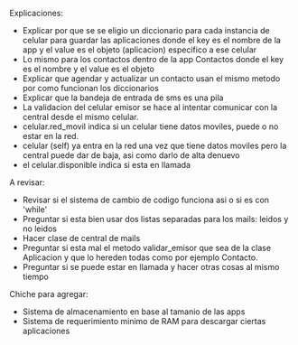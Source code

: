 Explicaciones:
- Explicar por que se se eligio un diccionario para cada instancia de celular
para guardar las aplicaciones donde el key es el nombre de la app y el value es el objeto (aplicacion) especifico
a ese celular
- Lo mismo para los contactos dentro de la app Contactos donde el key es el nombre y el value es el objeto
- Explicar que agendar y actualizar un contacto usan el mismo metodo por como funcionan los diccionarios
- Explicar que la bandeja de entrada de sms es una pila
- La validacion del celular emisor se hace al intentar comunicar con la central desde el mismo celular.
- celular.red_movil indica si un celular tiene datos moviles, puede o no estar en la red. 
- celular (self) ya entra en la red una vez que tiene datos moviles pero la central puede dar de baja, asi como darlo de alta denuevo
- el celular.disponible indica si esta en llamada

A revisar:
- Revisar si el sistema de cambio de codigo funciona asi o si es con 'while' 
- Preguntar si esta bien usar dos listas separadas para los mails: leidos y no leidos 
- Hacer clase de central de mails
- Preguntar si esta mal el metodo validar_emisor que sea de la clase Aplicacion y que lo hereden todas como por ejemplo Contacto. 
- Preguntar si se puede estar en llamada y hacer otras cosas al mismo tiempo


Chiche para agregar: 
- Sistema de almacenamiento en base al tamanio de las apps 
- Sistema de requerimiento minimo de RAM para descargar ciertas aplicaciones

